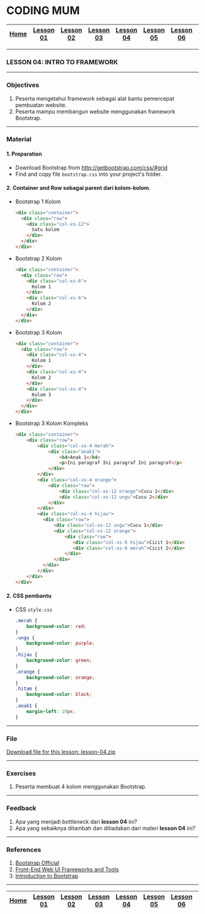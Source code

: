 # CODING MUM

| [Home][0] | [Lesson 01][1] | [Lesson 02][2] | [Lesson 03][3] | [Lesson 04][4] | [Lesson 05][5] | [Lesson 06][6] | [Lesson 07][7] | [Presentation][8] |
|:---------:|:--------------:|:--------------:|:--------------:|:--------------:|:--------------:|:--------------------:|:--------------:|:-----------------:|

---

### LESSON 04: INTRO TO FRAMEWORK

---

### Objectives
1. Peserta mengetahui framework sebagai alat bantu pemercepat pembuatan website.
2. Peserta mampu membangun website menggunakan framework Bootstrap.

---

### Material

#### 1. Preparation
* Download Bootstrap from http://getbootstrap.com/css/#grid
* Find and copy file `bootstrap.css` into your project's folder.

#### 2. Container and Row sebagai parent dari kolom-kolom.
* Bootstrap 1 Kolom
  ```html
  <div class="container">
    <div class="row">
      <div class="col-xs-12">
        Satu kolom
      </div>
    </div>
  </div>
  ```
* Bootstrap 2 Kolom
  ```html
  <div class="container">
    <div class="row">
      <div class="col-xs-6">
        Kolom 1
      </div>
      <div class="col-xs-6">
        Kolom 2
      </div>
    </div>
  </div>
  ```
* Bootstrap 3 Kolom
  ```html
  <div class="container">
    <div class="row">
      <div class="col-xs-4">
        Kolom 1
      </div>
      <div class="col-xs-4">
        Kolom 2
      </div>
      <div class="col-xs-4">
        Kolom 3
      </div>
    </div>
  </div>
  ```
* Bootstrap 3 Kolom Kompleks
  ```html
  <div class="container">
      <div class="row">
          <div class="col-xs-4 merah">
              <div class="anak1">
                  <h4>Anak 1</h4>
                  <p>Ini paragraf Ini paragraf Ini paragraf</p>
              </div>
          </div>
          <div class="col-xs-4 orange">
              <div class="row">
                  <div class="col-xs-12 orange">Cucu 1</div>
                  <div class="col-xs-12 ungu">Cucu 2</div>
              </div>
          </div>
          <div class="col-xs-4 hijau">
            <div class="row">
                <div class="col-xs-12 ungu">Cucu 1</div>
                <div class="col-xs-12 orange">
                    <div class="row">
                       <div class="col-xs-6 hijau">Cicit 1</div>
                       <div class="col-xs-6 merah">Cicit 2</div>
                    </div>
                </div>
            </div>
          </div>
      </div>
  </div>
  ```

#### 2. CSS pembantu
* CSS `style.css`
  ```css
  .merah {
      background-color: red;
  }
  .ungu {
      background-color: purple;
  }
  .hijau {
      background-color: green;
  }
  .orange {
      background-color: orange;
  }
  .hitam {
      background-color: black;
  }
  .anak1 {
      margin-left: 20px;
  }
  ```
---

### File
[Download file for this lesson: lesson-04.zip](files/lesson-04.zip)

---

### Exercises
1. Peserta membuat 4 kolom menggunakan Bootstrap.

---

### Feedback
1. Apa yang menjadi bottleneck dari **lesson 04** ini?
2. Apa yang sebaiknya ditambah dan ditiadakan dari materi **lesson 04** ini?

---

### References
1. [Bootstrap Official](http://getbootstrap.com/ "Bootstrap Official")
2. [Front-End Web UI Frameworks and Tools](https://www.coursera.org/learn/web-frameworks "Front-End Web UI Frameworks and Tools")
2. [Introduction to Bootstrap](https://www.edx.org/course/introduction-bootstrap-tutorial-microsoft-dev203x-2 "Introduction to Bootstrap")

---

| [Home][0] | [Lesson 01][1] | [Lesson 02][2] | [Lesson 03][3] | [Lesson 04][4] | [Lesson 05][5] | [Lesson 06][6] | [Lesson 07][7] | [Presentation][8] |
|:---------:|:--------------:|:--------------:|:--------------:|:--------------:|:--------------:|:--------------------:|:--------------:|:-----------------:|

[0]: README.md "Home"
[1]: lesson-01.md "Website Development Introduction"
[2]: lesson-02.md "HTML and CSS Basic"
[3]: lesson-03.md "Website Structure"
[4]: lesson-04.md "Framework Introduction"
[5]: lesson-05.md "Framework (Continued))"
[6]: lesson-06.md "Personal Project"
[7]: lesson-07.md "Domain, Hosting dan GitHub"
[8]: lesson-08.md "Presentation"
